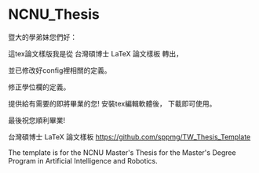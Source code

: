 # NCNU_Thesis
暨大的學弟妹您們好：

這tex論文樣版我是從 台灣碩博士 LaTeX 論文樣板 轉出，

並已修改好config裡相關的定義。

修正學位欄的定義。

提供給有需要的即將畢業的您!
安裝tex編輯軟體後，
下載即可使用。

最後祝您順利畢業!

台灣碩博士 LaTeX 論文樣板
https://github.com/sppmg/TW_Thesis_Template

The template is for the NCNU Master's Thesis for the Master's Degree Program in Artificial Intelligence and Robotics.
